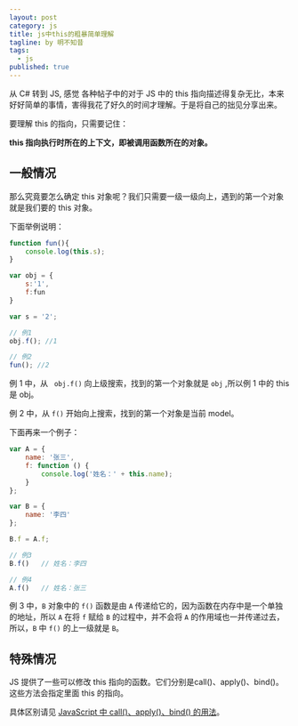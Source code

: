 ```yaml
---
layout: post
category: js
title: js中this的粗暴简单理解
tagline: by 明不知昔
tags: 
  - js
published: true
---
```


从 C# 转到  JS, 感觉 各种帖子中的对于 JS 中的 this 指向描述得复杂无比，本来好好简单的事情，害得我花了好久的时间才理解。于是将自己的拙见分享出来。

<!--more-->

要理解 this 的指向，只需要记住：

**this 指向执行时所在的上下文，即被调用函数所在的对象。**



## 一般情况

那么究竟要怎么确定 this 对象呢？我们只需要一级一级向上，遇到的第一个对象就是我们要的 this 对象。

下面举例说明：

``` js
function fun(){
    console.log(this.s);
}

var obj = {
    s:'1',
    f:fun
}

var s = '2';

// 例1
obj.f(); //1

// 例2
fun(); //2
```

例 1 中，从 ` obj.f()` 向上级搜索，找到的第一个对象就是 `obj` ,所以例 1 中的 this 是 obj。

例 2 中，从 `f()` 开始向上搜索，找到的第一个对象是当前 model。



下面再来一个例子：

``` javascript
var A = {
    name: '张三',
    f: function () {
        console.log('姓名：' + this.name);
    }
};

var B = {
    name: '李四'
};

B.f = A.f;

// 例3
B.f()   // 姓名：李四

// 例4
A.f()   // 姓名：张三
```

例 3 中，`B` 对象中的 `f()`  函数是由 `A` 传递给它的，因为函数在内存中是一个单独的地址，所以 `A` 在将 `f` 赋给 `B`  的过程中，并不会将 `A` 的作用域也一并传递过去，所以，`B` 中 `f()` 的上一级就是 `B`。



## 特殊情况

 JS 提供了一些可以修改 this 指向的函数。它们分别是call()、apply()、bind()。这些方法会指定里面 this 的指向。

具体区别请见 [JavaScript 中 call()、apply()、bind() 的用法](https://www.runoob.com/w3cnote/js-call-apply-bind.html)。

